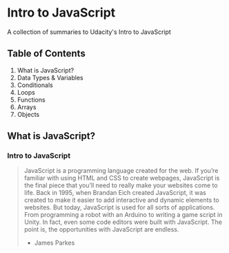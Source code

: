 # Intro to JavaScript
A collection of summaries to Udacity's Intro to JavaScript

## Table of Contents
1. What is JavaScript?
2. Data Types & Variables
3. Conditionals
4. Loops
5. Functions
6. Arrays
7. Objects

## What is JavaScript?
### Intro to JavaScript
> JavaScript is a programming language created for the web. If you’re familiar with using HTML and CSS to create webpages, JavaScript is the final piece that you’ll need to really make your websites come to life. Back in 1995, when Brandan Eich created JavaScript, it was created to make it easier to add interactive and dynamic elements to websites. But today, JavaScript is used for all sorts of applications. From programming a robot with an Arduino to writing a game script in Unity. In fact, even some code editors were built with JavaScript. The point is, the opportunities with JavaScript are endless. 
> - James Parkes
